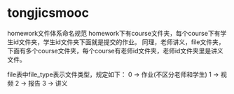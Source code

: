 # tongjicsmooc
homework文件体系命名规范
homework下有course文件夹，每个course下有学生id文件夹，学生id文件夹下面就是提交的作业。
同理，老师讲义，file文件夹，下面有多个course文件夹，每个course有老师id文件夹，老师id文件夹里是讲义文件。

file表中file_type表示文件类型，规定如下：
	0 -> 作业(不区分老师和学生)
	1 -> 视频
	2 -> 报告
	3 -> 讲义